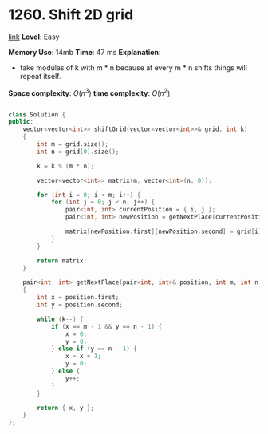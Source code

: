 # 1260. Shift 2D grid

[link](https://leetcode.com/problems/shift-2d-grid/)
**Level**: Easy 


**Memory Use**:  14mb 
**Time**: 47 ms 
**Explanation**:
- take modulas of k with m * n because at every m * n shifts things will repeat itself.

**Space complexity**: $O(n^3)$
**time complexity**: $O(n^2)$,
```cpp

class Solution {
public:
    vector<vector<int>> shiftGrid(vector<vector<int>>& grid, int k)
    {
        int m = grid.size();
        int n = grid[0].size();

        k = k % (m * n);

        vector<vector<int>> matrix(m, vector<int>(n, 0));

        for (int i = 0; i < m; i++) {
            for (int j = 0; j < n; j++) {
                pair<int, int> currentPosition = { i, j };
                pair<int, int> newPosition = getNextPlace(currentPosition, m, n, k);

                matrix[newPosition.first][newPosition.second] = grid[i][j];
            }
        }

        return matrix;
    }

    pair<int, int> getNextPlace(pair<int, int>& position, int m, int n, int k)
    {
        int x = position.first;
        int y = position.second;

        while (k--) {
            if (x == m - 1 && y == n - 1) {
                x = 0;
                y = 0;
            } else if (y == n - 1) {
                x = x + 1;
                y = 0;
            } else {
                y++;
            }
        }

        return { x, y };
    }
};

```


